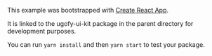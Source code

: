 This example was bootstrapped with [Create React App](https://github.com/facebook/create-react-app).

It is linked to the ugofy-ui-kit package in the parent directory for development purposes.

You can run `yarn install` and then `yarn start` to test your package.
